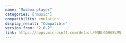 ```yaml
---
name: "Musbox player"
categories: ['music']
compatibility: emulation
display_result: "Compatible"
version_from: "2.0.2"
link: https://apps.microsoft.com/detail/9NBLGGH68LMN
---
```


